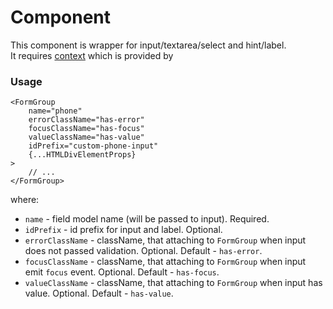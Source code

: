 # <FormGroup /> Component
This component is wrapper for input/textarea/select and hint/label.  
It requires [context](../src/Form/FormContext.ts) which is provided by [<Form/>](./Form.md)  

### Usage

```tsx
<FormGroup
    name="phone"
    errorClassName="has-error"
    focusClassName="has-focus"
    valueClassName="has-value"
    idPrefix="custom-phone-input"
    {...HTMLDivElementProps}
>
    // ...
</FormGroup>
```

where:
- `name` - field model name (will be passed to input). Required.
- `idPrefix` - id prefix for input and label. Optional.
- `errorClassName` - className, that attaching to `FormGroup` when input does not passed validation. Optional. Default - `has-error`.
- `focusClassName` - className, that attaching to `FormGroup` when input emit `focus` event. Optional. Default - `has-focus`.
- `valueClassName` - className, that attaching to `FormGroup` when input has value. Optional. Default - `has-value`.
